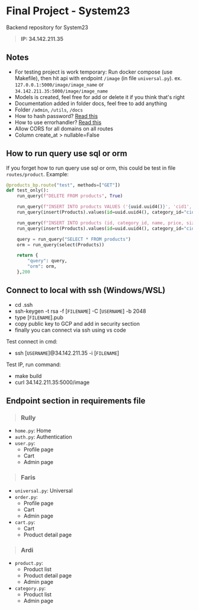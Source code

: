 # **Final Project - System23**

Backend repository for System23

>**IP: 34.142.211.35**

## **Notes**

- For testing project is work temporary: Run docker compose (use Makefile), then hit api with endpoint `/image` (in file `universal.py`). ex. `127.0.0.1:5000/image/image_name` or `34.142.211.35:5000/image/image_name`
- Models is created, feel free for add or delete it if you think that's right
- Documentation added in folder docs, feel free to add anything
- Folder `/admin`, `/utils`, `/docs`
- How to hash password? [Read this](https://techmonger.github.io/4/secure-passwords-werkzeug/ "How to store passwords securely using Werkzeug")
- How to use errorhandler? [Read this](https://instructobit.com/tutorial/112/Python-Flask:-error-and-exception-handling#:~:text=Error%20handling%20within%20a%20Flask%20mold%2C%20works%20much,as%20either%20global%20to%20your%20application%2C%20or%20mold-specific. "Python Flask: error and exception handling")
- Allow CORS for all domains on all routes
- Column create_at > nullable=False

## **How to run query use sql or orm**

If you forget how to run query use sql or orm, this could be test in file `routes/product`. Example:

```py
@products_bp.route("test", methods=["GET"])
def test_only():
    run_query(f"DELETE FROM products", True)

    run_query(f"INSERT INTO products VALUES ('{uuid.uuid4()}', 'cid1', 'tas', 20, 'lorem', 'S', 'used', 'image1', '[image1, image2]', '{datetime_format()}', 'admin')", True)
    run_query(insert(Products).values(id=uuid.uuid4(), category_id="cid2", name="baju", price=100, detail="lorem ipsum", size="L", condition="used", image="image1", images_url=["image4", "image5"], create_at=datetime_format(), create_by="Ardi"), True)

    run_query(f"INSERT INTO products (id, category_id, name, price, size, condition, image, create_by) VALUES ('{uuid.uuid4()}', 'cid1', 'tas', 101, 'M',  'new', 'image2', 'Saya')", True)
    run_query(insert(Products).values(id=uuid.uuid4(), category_id="cid2", name="baju", price=100, detail="haloooooooo", condition="new", image="image2", create_by='Kamu'), True)

    query = run_query("SELECT * FROM products")
    orm = run_query(select(Products))

    return {
        "query": query,
        "orm": orm,
    },200
```

## **Connect to local with ssh (Windows/WSL)**

- cd .ssh
- ssh-keygen -t rsa -f [`FILENAME`] -C [`USERNAME`] -b 2048
- type [`FILENAME`].pub
- copy public key to GCP and add in security section
- finally you can connect via ssh using vs code

Test connect in cmd:

- ssh [`USERNAME`]@34.142.211.35 -i [`FILENAME`]

Test IP, run command:

- make build
- curl 34.142.211.35:5000/image

## **Endpoint section in requirements file**

>### Rully

- `home.py`: Home
- `auth.py`: Authentication
- `user.py`:
  - Profile page
  - Cart
  - Admin page

>### Faris

- `universal.py`: Universal
- `order.py`:
  - Profile page
  - Cart
  - Admin page
- `cart.py`:
  - Cart
  - Product detail page

>### Ardi

- `product.py`:
  - Product list
  - Product detail page
  - Admin page
- `category.py`:
  - Product list
  - Admin page
